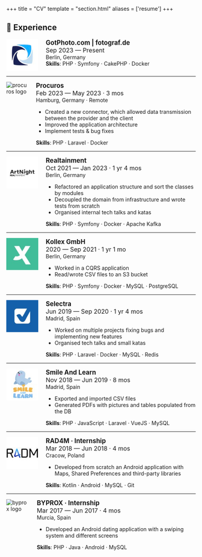 +++
title = "CV"
template = "section.html"
aliases = ['resume']
+++

## 📃 Experience

<div class="cv">
    <div style="display: flex">
        <img style="padding-right: 20px; align-self: flex-start; vertical-align: top; margin: 0; user-select: none; user-drag: none;-webkit-user-drag: none;-moz-user-select: none;" src="/cv/fotograf.png" alt="fotograf.de logo" width="85px">
        <div style="flex: 1 1 auto;">
            <p class="title" style="font-weight: bold; font-size: larger; margin: 0">GotPhoto.com | fotograf.de</p>
            <time class="catalogue-time" style="font-size: initial">Sep 2023 — Present</time>
            <p class="location" style="display:block; margin: 0;">Berlin, Germany</p>
            <p class="skills" style="display:block; margin: 0;"><span style="font-weight: bold">Skills</span>: PHP · Symfony · CakePHP · Docker</p>
        </div>
    </div>
    <hr>
    <div style="display: flex">
        <img style="padding-right: 20px; align-self: flex-start; vertical-align: top; margin: 0; user-select: none; user-drag: none;-webkit-user-drag: none;-moz-user-select: none;" src="/cv/procuros.jpeg" alt="procuros logo" width="85px">
        <div style="flex: 1 1 auto;">
            <p class="title" style="font-weight: bold; font-size: larger; margin: 0">Procuros</p>
            <time class="catalogue-time" style="font-size: initial">Feb 2023 — May 2023 · 3 mos</time>
            <p class="location" style="display:block; margin: 0;">Hamburg, Germany · Remote</p>
            <ul>
                <li>Created a new connector, which allowed data transmission between the provider and the client</li>
                <li>Improved the application architecture</li>
                <li>Implement tests & bug fixes</li>
            </ul>
            <p class="skills" style="display:block; margin: 0;"><span style="font-weight: bold">Skills</span>: PHP · Laravel · Docker</p>
        </div>
    </div>
    <hr>
    <div style="display: flex">
        <img style="padding-right: 20px; align-self: flex-start; vertical-align: top; margin: 0; user-select: none; user-drag: none;-webkit-user-drag: none;-moz-user-select: none;" src="/cv/artnight.jpeg" alt="realtainment logo" width="85px">
        <div style="flex: 1 1 auto;">
            <p class="title" style="font-weight: bold; font-size: larger; margin: 0">Realtainment</p>
            <time class="catalogue-time" style="font-size: initial">Oct 2021 — Jan 2023 · 1 yr 4 mos</time>
            <p class="location" style="display:block; margin: 0;">Berlin, Germany</p>
            <ul>
                <li>Refactored an application structure and sort the classes by modules</li>
                <li>Decoupled the domain from infrastructure and wrote tests from scratch</li>
                <li>Organised internal tech talks and katas</li>
            </ul>
            <p class="skills" style="display:block; margin: 0;"><span style="font-weight: bold">Skills</span>: PHP · Symfony · Docker · Apache Kafka</p>
        </div>
    </div>
    <hr>
    <div style="display: flex">
        <img style="padding-right: 20px; align-self: flex-start; vertical-align: top; margin: 0; user-select: none; user-drag: none;-webkit-user-drag: none;-moz-user-select: none;" src="/cv/kollex.jpeg" alt="kollex logo" width="85px">
        <div style="flex: 1 1 auto;">
            <p class="title" style="font-weight: bold; font-size: larger; margin: 0">Kollex GmbH</p>
            <time class="catalogue-time" style="font-size: initial">2020 — Sep 2021 · 1 yr 1 mo</time>
            <p class="location" style="display:block; margin: 0;">Berlin, Germany</p>
            <ul>
                <li>Worked in a CQRS application</li>
                <li>Read/wrote CSV files to an S3 bucket</li>
            </ul>
            <p class="skills" style="display:block; margin: 0;"><span style="font-weight: bold">Skills</span>: PHP · Symfony · Docker · MySQL · PostgreSQL</p>
        </div>
    </div>
    <hr>
    <div style="display: flex">
        <img style="padding-right: 20px; align-self: flex-start; vertical-align: top; margin: 0; user-select: none; user-drag: none;-webkit-user-drag: none;-moz-user-select: none;" src="/cv/selectra.jpeg" alt="selectra logo" width="85px">
        <div style="flex: 1 1 auto;">
            <p class="title" style="font-weight: bold; font-size: larger; margin: 0">Selectra</p>
            <time class="catalogue-time" style="font-size: initial">Jun 2019 — Sep 2020 · 1 yr 4 mos</time>
            <p class="location" style="display:block; margin: 0;">Madrid, Spain</p>
            <ul>
                <li>Worked on multiple projects fixing bugs and implementing new features</li>
                <li>Organised tech talks and small katas</li>
            </ul>
            <p class="skills" style="display:block; margin: 0;"><span style="font-weight: bold">Skills</span>: PHP · Laravel · Docker · MySQL · Redis</p>
        </div>
    </div>
    <hr>
    <div style="display: flex">
        <img style="padding-right: 20px; align-self: flex-start; vertical-align: top; margin: 0; user-select: none; user-drag: none;-webkit-user-drag: none;-moz-user-select: none;" src="/cv/smile-and-learn.jpeg" alt="smile and learn logo" width="85px">
        <div style="flex: 1 1 auto;">
            <p class="title" style="font-weight: bold; font-size: larger; margin: 0">Smile And Learn</p>
            <time class="catalogue-time" style="font-size: initial">Nov 2018 — Jun 2019 · 8 mos</time>
            <p class="location" style="display:block; margin: 0;">Madrid, Spain</p>
            <ul>
                <li>Exported and imported CSV files</li>
                <li>Generated PDFs with pictures and tables populated from the DB</li>
            </ul>
            <p class="skills" style="display:block; margin: 0;"><span style="font-weight: bold">Skills</span>: PHP · JavaScript · Laravel · VueJS · MySQL</p>
        </div>
    </div>
    <hr>
    <div style="display: flex">
        <img style="padding-right: 20px; align-self: flex-start; vertical-align: top; margin: 0; user-select: none; user-drag: none;-webkit-user-drag: none;-moz-user-select: none;" src="/cv/rad4m.jpg" alt="rad4m logo" width="85px">
        <div style="flex: 1 1 auto;">
            <p class="title" style="font-weight: bold; font-size: larger; margin: 0">RAD4M · Internship</p>
            <time class="catalogue-time" style="font-size: initial">Mar 2018 — Jun 2018 · 4 mos</time>
            <p class="location" style="display:block; margin: 0;">Cracow, Poland</p>
            <ul>
                <li>Developed from scratch an Android application with Maps, Shared Preferences and third-party libraries</li>
            </ul>
            <p class="skills" style="display:block; margin: 0;"><span style="font-weight: bold">Skills</span>: Kotlin · Android · MySQL · Git</p>
        </div>
    </div>
    <hr>
    <div style="display: flex">
        <img style="padding-right: 20px; align-self: flex-start; vertical-align: top; margin: 0; user-select: none; user-drag: none;-webkit-user-drag: none;-moz-user-select: none;" src="/cv/byprox.jpeg" alt="byprox logo" width="85px">
        <div style="flex: 1 1 auto;">
            <p class="title" style="font-weight: bold; font-size: larger; margin: 0">BYPROX · Internship</p>
            <time class="catalogue-time" style="font-size: initial">Mar 2017 — Jun 2017 · 4 mos</time>
            <p class="location" style="display:block; margin: 0;">Murcia, Spain</p>
            <ul>
                <li>Developed an Android dating application with a swiping system and different screens</li>
            </ul>
            <p class="skills" style="display:block; margin: 0;"><span style="font-weight: bold">Skills</span>: PHP · Java · Android · MySQL</p>
        </div>
    </div>
</div>
